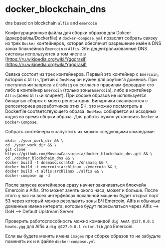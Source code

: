# docker_blockchain_dns
dns based on blockchain `alfis`  and `emercoin`



Конфигурационные файлы для сборки образов для Dokcer (докерфайлы/Dockerfile) и `docker-compose.yml` позволят собрать связку из трех `Docker` контейнеров,
которая обеспечит разрешение имён в DNS зонах блокчейнов `Emercoin` и `Alfis`. Эти децентрализованные DNS системы используются в том числе
в [https://ru.wikipedia.org/wiki/Yggdrasil](https://ru.wikipedia.org/wiki/Yggdrasil)

Связка состоит из трех контейнеров. Первый это контейнер с `Emercoin`, воторой с `Alfis`,третий с `DnsMasq` он нужен для роутинга доменов.
При поступлении запроса к `DnsMasq` он согласно правилам форвардит его либо в контейнер `Emercoin` (только зоны `Emercoin`), либо в контейнер `Alfis`(зоны `Alfis`и клирнет).
При сборке образов не используется бинарных сборок с моего репозитория. Бинарники скачиваются с репозиториев разработчиков этих БЧ, это можно посмотреть в Dockerfile
соответствующего образа. `DnsMasq` собирается из исходных кодов во время сборки образа.
Для работы нужно установить `Docker` и `Docker-Compose`. 

Собрать контейнеры и запустить их можно следующими командами:

```
mkdir ./your_work_dir && \
cd ./your_work_dir && \
git clone https://github.com/MoscowCassiopeia/docker_blockchain_dns.git && \
cd ./docker_blockchain_dns && \
docker build -t dnsmasq:scratch ./dnsmasq && \
docker build -t emercoin:archlinux ./emercoin && \
docker build -t alfis:archlinux ./alfis && \
docker-compose up -d
```
После запуска контейнеров сразу начнет закачиваться блокчейн Emercoin и Alfis. Это может занять около часа, может и больше. 
После этого у вас на всех интерфейсах локальной машины будет открыт порт 53 через который можно резольвить зоны БЧ Emercoin, Alfis и обычные доменные имена интерета,
которые будут пересылаться через Alfis --> DoH --> Default Upstream Server

Проверить работоспособность можно командой `dig AAAA @127.0.0.1 howto.ygg` для Alfis и `dig @127.0.0.1 rutor.lib` для Emercoin. 

Если вы будете менять имена `images` при сборке образов то не забудьте поменять их и в файле `docker-compose.yml`
